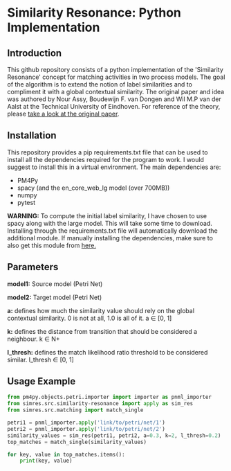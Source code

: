 # Similarity Resonance: Python Implementation
## Introduction
This github repository consists of a python implementation of the 'Similarity Resonance' concept for matching activities in two process models. The goal of the algorithm is to extend the notion of label similarities and to compliment it with a global contextual similarity. The original paper and idea was authored by Nour Assy, Boudewijn F. van Dongen and Wil M.P van der Aalst at the Technical University of Eindhoven. For reference of the theory, please [take a look at the original paper](https://pa.win.tue.nl/wp-content/uploads/2018/09/2017_assy-october.pdf).

## Installation
This repository provides a pip requirements.txt file that can be used to install all the dependencies required for the program to work. I would suggest to install this in a virtual environment. The main dependencies are:
- PM4Py
- spacy (and the en_core_web_lg model (over 700MB))
- numpy
- pytest

**WARNING:** To compute the initial label similarity, I have chosen to use spacy along with the large model. This will take some time to download. Installing through the requirements.txt file will automatically download the additional module. If manually installing the dependencies, make sure to also get this module from [here.](https://spacy.io/models/en)
## Parameters
**model1:** Source model (Petri Net)

**model2:** Target model (Petri Net)

**a:** defines how much the similarity value should rely on the global contextual similarity. 0 is not at all, 1.0 is all of it. a ∈ [0, 1]

**k:** defines the distance from transition that should be considered a neighbour.  k ∈ N+

**l_thresh:** defines the match likelihood ratio threshold to be considered similar. l_thresh ∈ [0, 1]
## Usage Example
```python
from pm4py.objects.petri.importer import importer as pnml_importer
from simres.src.similarity-resonance import apply as sim_res
from simres.src.matching import match_single

petri1 = pnml_importer.apply('link/to/petri/net/1')
petri2 = pnml_importer.apply('link/to/petri/net/2')
similarity_values = sim_res(petri1, petri2, a=0.3, k=2, l_thresh=0.2)
top_matches = match_single(similarity_values)

for key, value in top_matches.items():
    print(key, value)

```